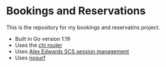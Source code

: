 # Bookings and Reservations

This is the repository for my bookings and reservatins project.

- Built in Go version 1.19
- Uses the [chi router](https://github.com/go-chi/chi)
- Uses [Alex Edwards SCS session management](https://github.com/alexedwards/scs/v2) 
- Uses [nosurf](https://github.com/justinas/nosurf)